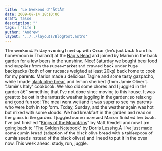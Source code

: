 ```yaml
---
title: 'Le Weekend d''Ã©tÃ©'
date: 2009-06-14 18:10:06
draft: false
description: ""
tags: ['life']
author: 'Andrew'
layout: '../../layouts/BlogPost.astro'
---
```


The weekend. Friday evening I met up with Cesar (he's just back from his honeymoon in Thailand) at the [Nag's Head](http://www.nagsheadreading.com/ "nag's head - reading") and joined by Marion in the back garden for a few beers in the sunshine. Nice! Saturday we bought beer food and supplies from the super-market and crawled back under huge backpacks (both of our rucsacs weighed at least 20kg) back home to cook for my parents. Marion made a delicious Tagine and some tasty gazpacho, while I made [black olive bread](http://allrecipes.com/Recipe/Mediterranean-Black-Olive-Bread/Detail.aspx "Black Olive Bread") and lemon sherbert (from Jamie Oliver's "Jamie's Italy" cookbook. We also did some chores and I juggled in the garden â€” something that I've not done since moving to this house. It was great to be out in the fantastic weather juggling in the garden; so relaxing and good fun too! The meal went well and it was super to see my parents who were both in top form. Today, Sunday, and the weather again was hot but mixed with some clouds. We had breakfast in the garden and read on the grass in the garden. I juggled some more and Marion finished her book. I've just finished "[Kings of the Mountains](http://www.amazon.co.uk/Kings-Mountains-Colombias-Cycling-Changed/dp/1854109111 "kings of the montains")" by Matt Rendell and now I am going back to "[The Golden Notebook](http://en.wikipedia.org/wiki/The_Golden_Notebook "The Golden Notebook")" by Dorris Lessing.Â  I've just made some cumin bread (adaption of the black olive bread with a tablespoon of cumin seeds instead of the black olives) and I need to put it in the oven now. This week ahead: study, run, juggle.
